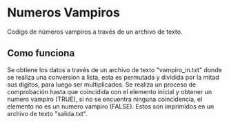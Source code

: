 # Numeros Vampiros
Codigo de números vampiros a través de un archivo de texto.

## Como funciona
Se obtiene los datos a través de un archivo de texto "vampiro_in.txt" donde se realiza una conversion a lista, esta es permutada y dividida por la mitad sus digitos, para luego ser multiplicados. Se realiza un proceso de comprobación hasta que coincidida con el elemento inicial y obtener un numero vampiro (TRUE), si no se encuentra ninguna coincidencia, el elemento no es un numero vampiro (FALSE). Estos son imprimidos en un archivo de texto "salida.txt".
